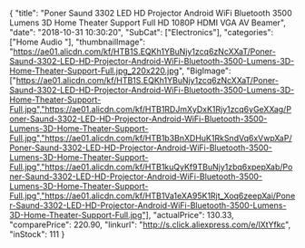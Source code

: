 {
	"title": "Poner Saund 3302 LED HD Projector Android WiFi Bluetooth 3500 Lumens 3D Home Theater Support Full HD 1080P HDMI  VGA  AV Beamer",
	"date": "2018-10-31 10:30:20",
	"SubCat": ["Electronics"],
	"categories": ["Home Audio "],
	"thumbnailImage": "https://ae01.alicdn.com/kf/HTB1S.EQKh1YBuNjy1zcq6zNcXXaT/Poner-Saund-3302-LED-HD-Projector-Android-WiFi-Bluetooth-3500-Lumens-3D-Home-Theater-Support-Full.jpg_220x220.jpg",
	"BigImage": ["https://ae01.alicdn.com/kf/HTB1S.EQKh1YBuNjy1zcq6zNcXXaT/Poner-Saund-3302-LED-HD-Projector-Android-WiFi-Bluetooth-3500-Lumens-3D-Home-Theater-Support-Full.jpg","https://ae01.alicdn.com/kf/HTB1RDJmXyDxK1Rjy1zcq6yGeXXag/Poner-Saund-3302-LED-HD-Projector-Android-WiFi-Bluetooth-3500-Lumens-3D-Home-Theater-Support-Full.jpg","https://ae01.alicdn.com/kf/HTB1b3BnXDHuK1RkSndVq6xVwpXaP/Poner-Saund-3302-LED-HD-Projector-Android-WiFi-Bluetooth-3500-Lumens-3D-Home-Theater-Support-Full.jpg","https://ae01.alicdn.com/kf/HTB1kuQyKf9TBuNjy1zbq6xpepXab/Poner-Saund-3302-LED-HD-Projector-Android-WiFi-Bluetooth-3500-Lumens-3D-Home-Theater-Support-Full.jpg","https://ae01.alicdn.com/kf/HTB1Va1eXA95K1Rjt_Xoq6zeepXai/Poner-Saund-3302-LED-HD-Projector-Android-WiFi-Bluetooth-3500-Lumens-3D-Home-Theater-Support-Full.jpg"],
	"actualPrice": 130.33,
	"comparePrice": 220.90,
	"linkurl": "http://s.click.aliexpress.com/e/lXtYfkc",
	"inStock": 111
}
